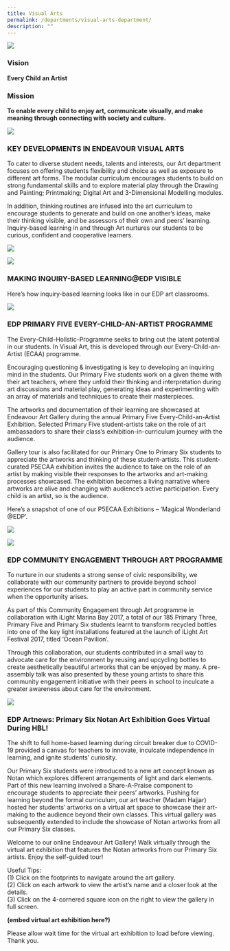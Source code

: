```yaml
---
title: Visual Arts
permalink: /departments/visual-arts-department/
description: ""
---
```

![](/images/aesthetics_vision.jpg)

### **Vision**

**Every Child an Artist**

### **Mission**

**To enable every child to enjoy art, communicate visually, and make meaning through connecting with society and culture.**

![](/images/aesthetics_programme_highlights.jpg)

### **KEY DEVELOPMENTS IN ENDEAVOUR VISUAL ARTS**

To cater to diverse student needs, talents and interests, our Art department focuses on offering students flexibility and choice as well as exposure to different art forms. The modular curriculum encourages students to build on strong fundamental skills and to explore material play through the Drawing and Painting; Printmaking; Digital Art and 3-Dimensional Modelling modules.

In addition, thinking routines are infused into the art curriculum to encourage students to generate and build on one another’s ideas, make their thinking visible, and be assessors of their own and peers’ learning. Inquiry-based learning in and through Art nurtures our students to be curious, confident and cooperative learners.

![](/images/Slide1.jpg)

![](/images/Slide2.jpg)

### **MAKING INQUIRY-BASED LEARNING@EDP VISIBLE**

Here’s how inquiry-based learning looks like in our EDP art classrooms.

![](/images/Slide2-1-1350x1910.jpg)

### **EDP PRIMARY FIVE EVERY-CHILD-AN-ARTIST PROGRAMME**

The Every-Child-Holistic-Programme seeks to bring out the latent potential in our students. In Visual Art, this is developed through our Every-Child-an-Artist (ECAA) programme.

Encouraging questioning & investigating is key to developing an inquiring mind in the students. Our Primary Five students work on a given theme with their art teachers, where they unfold their thinking and interpretation during art discussions and material play, generating ideas and experimenting with an array of materials and techniques to create their masterpieces.

The artworks and documentation of their learning are showcased at Endeavour Art Gallery during the annual Primary Five Every-Child-an-Artist Exhibition. Selected Primary Five student-artists take on the role of art ambassadors to share their class’s exhibition-in-curriculum journey with the audience.

Gallery tour is also facilitated for our Primary One to Primary Six students to appreciate the artworks and thinking of these student-artists. This student-curated P5ECAA exhibition invites the audience to take on the role of an artist by making visible their responses to the artworks and art-making processes showcased. The exhibition becomes a living narrative where artworks are alive and changing with audience’s active participation. Every child is an artist, so is the audience.

Here’s a snapshot of one of our P5ECAA Exhibitions – ‘Magical Wonderland @EDP’.

![](/images/Slide1-1.jpg)

![](/images/Slide2-2.jpg)

### **EDP COMMUNITY ENGAGEMENT THROUGH ART PROGRAMME**

To nurture in our students a strong sense of civic responsibility, we collaborate with our community partners to provide beyond school experiences for our students to play an active part in community service when the opportunity arises.

As part of this Community Engagement through Art programme in collaboration with iLight Marina Bay 2017, a total of our 185 Primary Three, Primary Five and Primary Six students learnt to transform recycled bottles into one of the key light installations featured at the launch of iLight Art Festival 2017, titled ‘Ocean Pavilion’.

Through this collaboration, our students contributed in a small way to advocate care for the environment by reusing and upcycling bottles to create aesthetically beautiful artworks that can be enjoyed by many. A pre-assembly talk was also presented by these young artists to share this community engagement initiative with their peers in school to inculcate a greater awareness about care for the environment.

![](/images/Slide1-2.jpg)

### **EDP Artnews: Primary Six Notan Art Exhibition Goes Virtual During HBL!**

The shift to full home-based learning during circuit breaker due to COVID-19 provided a canvas for teachers to innovate, inculcate independence in learning, and ignite students’ curiosity. 

Our Primary Six students were introduced to a new art concept known as Notan which explores different arrangements of light and dark elements. Part of this new learning involved a Share-A-Praise component to encourage students to appreciate their peers’ artworks. Pushing for learning beyond the formal curriculum, our art teacher (Madam Hajjar) hosted her students’ artworks on a virtual art space to showcase their art-making to the audience beyond their own classes. This virtual gallery was subsequently extended to include the showcase of Notan artworks from all our Primary Six classes.

Welcome to our online Endeavour Art Gallery! Walk virtually through the virtual art exhibition that features the Notan artworks from our Primary Six artists. Enjoy the self-guided tour!

Useful Tips:  
(1) Click on the footprints to navigate around the art gallery.  
(2) Click on each artwork to view the artist’s name and a closer look at the details.  
(3) Click on the 4-cornered square icon on the right to view the gallery in full screen.

**(embed virtual art exhibition here?)**

Please allow wait time for the virtual art exhibition to load before viewing. Thank you.

